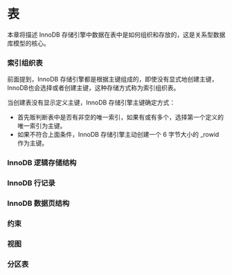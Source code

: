 # 表

本章将描述 InnoDB 存储引擎中数据在表中是如何组织和存放的，这是关系型数据库模型的核心。

### 索引组织表

前面提到，InnoDB 存储引擎都是根据主键组成的，即使没有显式地创建主键，InnoDB也会选择或者创建主键，这种存储方式称为索引组织表。

当创建表没有显示定义主键，InnoDB 存储引擎主键确定方式：
- 首先贩判断表中是否有非空的唯一索引，如果有或有多个，选择第一个定义的唯一索引为主键。
- 如果不符合上面条件，InnoDB 存储引擎主动创建一个 6 字节大小的 _rowid 作为主键。

### InnoDB 逻辑存储结构



### InnoDB 行记录


### InnoDB 数据页结构

### 约束


### 视图


### 分区表